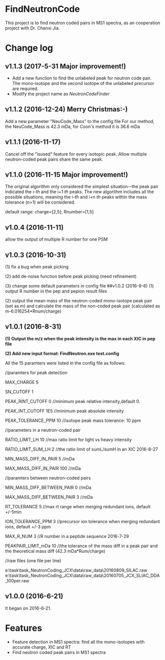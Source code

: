 # FindNeutronCode
This project is to find neutron coded pairs in MS1 spectra, as an cooperation project with Dr. Chenxi Jia. 

# Change log
## v1.1.3 (2017-5-31 Major improvement!)
* Add a new function to find the unlabeled peak for neutron code pair. The mono-isotope and the second isotope of the unlabeled precursor are required. 
* Modify the project name as *NeutronCodeFinder*

## v1.1.2 (2016-12-24) Merry Christmas:-)
Add a new parameter "NeuCode_Mass" to the config file
For our method, the NeuCode_Mass is 42.3 mDa, for Coon's method it is 36.6 mDa

## v1.1.1 (2016-11-17)
Cancel off the "isused" feature for every isotopic peak.
Allow multiple neutron-coded peak pairs share the same peak.

## v1.1.0 (2016-11-15 Major improvement!)
The original algorithm only considered the simplest situation--the peak pair indicated the i-*th* and the i+1 *th* peaks. The new algorithm includes all the possible situations, meaning the i-*th* and i+n *th* peaks within the mass tolerance (n>1) will be considered.

default range: charge=[2,5]; Rnumber=[1,5] 

## v1.0.4 (2016-11-11)
allow the output of multiple R number for one PSM
 
## v1.0.3 (2016-10-31)
(1) fix a bug when peak picking

(2) add de-noise function before peak picking (need refinement)

(3) change some default parameters in config file
##v1.0.2 (2016-9-6)
(1) output R number in the pep and pepion result files

(2) output the mean mass of the neutron-coded mono-isotope peak pair (set as m) and calculate the mass of the non-coded peak pair (calculated as m-6.016254*Rnum/charge)


## v1.0.1 (2016-8-31)

**(1) Output the m/z when the peak intensity is the max in each XIC in pep file**

**(2) Add new input format: FindNeutron.exe test.config**

All the 15 paramters were listed in the config file as follows:

//paramters for peak detection

MAX_CHARGE	5

SN_CUTOFF	1

PEAK_RINT_CUTOFF	0	//minimum peak relative intensity,default 0.

PEAK_INT_CUTOFF	1E5	//minimum peak absolute intensity

PEAK_TOLERANCE_PPM	10	//isotope peak mass tolerance: 10 ppm

//parameters in a neutron-coded pair

RATIO\_LIMIT\_LH	10	//max ratio limit for light vs heavy intensity

RATIO\_LIMIT\_SUM\_LH	2 //the ratio limit of sumL/sumH in an XIC  2016-8-27

MIN\_MASS\_DIFF\_IN\_PAIR	5 //mDa

MAX\_MASS\_DIFF\_IN\_PAIR	100	//mDa

//paramters between neutron-coded pairs

MIN\_MASS\_DIFF\_BETWEEN\_PAIR	0	//mDa

MAX\_MASS\_DIFF\_BETWEEN_PAIR	3	//mDa

RT\_TOLERANCE	5	//max rt range when merging redundant ions, default +/-5min

ION\_TOLERANCE\_PPM	3 //precursor ion tolerance when merging redundant ions, default +/-3 ppm

MAX\_R\_NUM	3 //R number in a peptide sequence	 2016-7-29

PEAKPAIR\_LIMIT\_mDa	10	//the tolerance of the mass diff in a peak pair and the theoretical mass diff (42.3 mDa*Rum/charge)

//raw files (one file per line)

e:\task\task_NeutronCoding_JCX\data\raw_data\20160809_SILAC.raw
e:\task\task_NeutronCoding_JCX\data\raw_data\20160705_JCX_SLIAC_DDA_100per.raw 

## v1.0.0 (2016-6-21)
It began on 2016-6-21.

# Features
* Feature detection in MS1 spectra: find all the mono-isotopes with accurate charge, XIC and RT
* Find neutron coded peak pairs in MS1 spectra

